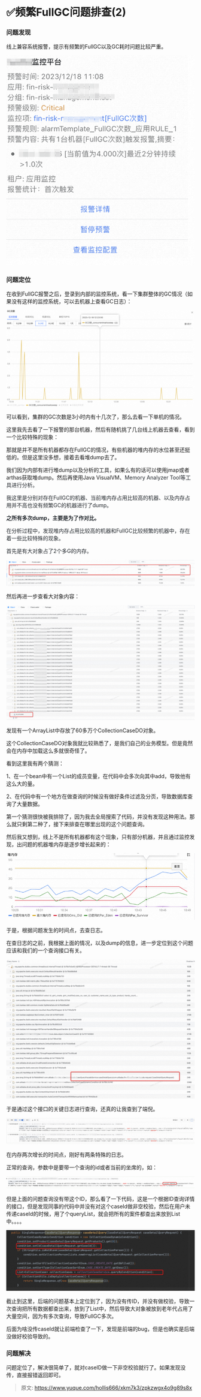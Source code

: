 # ✅频繁FullGC问题排查(2)

### 问题发现


线上兼容系统报警，提示有频繁的FullGC以及GC耗时问题比较严重。



![1702880427123-d4534019-4b0f-470a-995b-9c2c8b42d2fb.png](./img/zA7Vk-oVQHexhN_1/1702880427123-d4534019-4b0f-470a-995b-9c2c8b42d2fb-506764.png)



### 问题定位


在收到FullGC报警之后，登录到内部的监控系统，看一下集群整体的GC情况（如果没有这样的监控系统，可以去机器上查看GC日志）：



![1702879034460-ec898ac3-abed-4ae2-acf7-13777385b45c.png](./img/zA7Vk-oVQHexhN_1/1702879034460-ec898ac3-abed-4ae2-acf7-13777385b45c-335618.png)



可以看到，集群的GC次数是3小时内有十几次了，那么去看一下单机的情况。



这里我先去看了一下报警的那台机器，然后有随机挑了几台线上机器去查看，看到一个比较特殊的现象：



那就是并不是所有机器都存在FullGC的情况，有些机器的堆内存的水位甚至还挺低的。但是这里没多想，接着去看堆dump去了。



我们因为内部有进行堆dump以及分析的工具，如果么有的话可以使用jmap或者arthas获取堆dump。然后再使用Java VisualVM、<font style="color:rgb(36, 41, 46);">Memory Analyzer Tool等工具进行分析。</font>

<font style="color:rgb(36, 41, 46);"></font>

<font style="color:rgb(36, 41, 46);">我这里是分别对存在FullGC的机器、当前堆内存占用比较高的机器、以及内存占用并不高也没有频繁GC的机器进行了dump。</font>

<font style="color:rgb(36, 41, 46);"></font>

**<font style="color:rgb(36, 41, 46);">之所有多次dump，主要是为了作对比。</font>**

**<font style="color:rgb(36, 41, 46);"></font>**

<font style="color:rgb(36, 41, 46);">在分析过程中，发现堆内存占用比较高的机器和FullGC比较频繁的机器中，存在着一些比较特殊的现象。</font>

<font style="color:rgb(36, 41, 46);"></font>

<font style="color:rgb(36, 41, 46);">首先是有大对象占了2个多G的内存。</font>

<font style="color:rgb(36, 41, 46);"></font>

![1702879386755-26739c8b-7cc8-4b2d-987d-da1dd6940342.png](./img/zA7Vk-oVQHexhN_1/1702879386755-26739c8b-7cc8-4b2d-987d-da1dd6940342-678967.png)



然后再进一步查看大对象内容：



![1702879491271-715cd913-fe9b-4a3d-9ea0-13013ebeba1a.png](./img/zA7Vk-oVQHexhN_1/1702879491271-715cd913-fe9b-4a3d-9ea0-13013ebeba1a-189721.png)



发现有一个ArrayList中存放了60多万个CollectionCaseDO对象。



这个CollectionCaseDO对象我就比较熟悉了，是我们自己的业务模型。但是竟然会在内存中加载这么多就很奇怪了。



看到这里我有两个猜测：



1、在一个bean中有一个List<CollectionCaseDO>的成员变量，在代码中会多次向其中add，导致他有这么大的量。

2、在代码中有一个地方在做查询的时候没有做好条件过滤及分页，导致数据库查询了大量数据。



第一个猜测很快被我排除了，因为我去全局搜索了代码，并没有发现这种用法。那么就只剩第二种了，接下来排查在哪里出现的这个问题查询。



然后我又想到，线上不是所有机器都有这个现象，只有部分机器，并且通过监控发现，出问题的机器堆内存是逐步增长起来的：



![1702879718972-49d2feb6-48f6-41d9-b2fa-96edb3449a93.png](./img/zA7Vk-oVQHexhN_1/1702879718972-49d2feb6-48f6-41d9-b2fa-96edb3449a93-486490.png)



于是，根据问题发生的时间点，去查日志。



在查日志的之前，我根据上面的情况，以及dump的信息，进一步定位到这个问题应该和我们的一个查询接口有关。



![1702879979493-fc330314-721b-4f40-bc74-a6e3af642b8a.png](./img/zA7Vk-oVQHexhN_1/1702879979493-fc330314-721b-4f40-bc74-a6e3af642b8a-301761.png)



于是通过这个接口的关键日志进行查询，还真的让我查到了端倪。



![1702880468284-890e1eb5-f25e-4c21-9843-4001383d0a6c.png](./img/zA7Vk-oVQHexhN_1/1702880468284-890e1eb5-f25e-4c21-9843-4001383d0a6c-264938.png)



在内存两次增长的时间点，刚好有两条特殊的日志。



正常的查询，参数中是要带一个查询的id或者当前的坐席的，如：



![1702880138834-76381c2f-b580-4e4b-b80e-a76d27fe98a8.png](./img/zA7Vk-oVQHexhN_1/1702880138834-76381c2f-b580-4e4b-b80e-a76d27fe98a8-909875.png)



但是上面的问题查询没有带这个ID，那么看了一下代码，这是一个根据ID查询详情的接口，但是发现同事的代码中并没有对这个caseId做非空校验，然后在用户未传递caseId的时候，用了个queryList，就会把所有的案件都查出来放到List中。。。。



![1702880259932-ce1a3b43-accd-45c5-8c6b-a749c0cbb969.png](./img/zA7Vk-oVQHexhN_1/1702880259932-ce1a3b43-accd-45c5-8c6b-a749c0cbb969-111669.png)



截止到这里，后端的问题基本上定位到了，因为没有传ID，并没有做校验，导致一次查询把所有数据都查出来，放到了List中，然后导致大对象被放到老年代占用了大量空间，因为有多次查询，导致FullGC多次。



后面为啥没传caseId就让前端检查了一下，发现是前端的bug，但是也确实是后端没做好校验导致的。

### 问题解决


问题定位了，解决很简单了，就对caseID做一下非空校验就行了。如果发现没传，直接报错返回即可。



> 原文: <https://www.yuque.com/hollis666/xkm7k3/zpkzwgx4o9g89s8x>